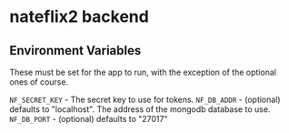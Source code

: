 # nateflix2 backend

## Environment Variables

These must be set for the app to run, with the exception of the optional ones of course.

`NF_SECRET_KEY` - The secret key to use for tokens.
`NF_DB_ADDR` - (optional) defaults to "localhost". The address of the mongodb database to use.  
`NF_DB_PORT` - (optional) defaults to "27017"